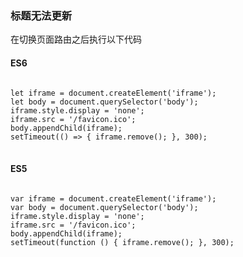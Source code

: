 ### 标题无法更新
在切换页面路由之后执行以下代码
#### ES6
<pre>
<code>
let iframe = document.createElement('iframe');
let body = document.querySelector('body');
iframe.style.display = 'none';
iframe.src = '/favicon.ico';
body.appendChild(iframe);
setTimeout(() => { iframe.remove(); }, 300);
</code>
</pre>
#### ES5
<pre>
<code>
var iframe = document.createElement('iframe');
var body = document.querySelector('body');
iframe.style.display = 'none';
iframe.src = '/favicon.ico';
body.appendChild(iframe);
setTimeout(function () { iframe.remove(); }, 300);
</code>
</pre>